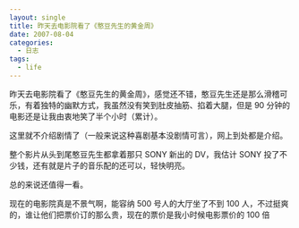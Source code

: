 ```yaml
---
layout: single
title: 昨天去电影院看了《憨豆先生的黄金周》
date: 2007-08-04
categories:
  - 日志
tags:
  - life
---
```


昨天去电影院看了《憨豆先生的黄金周》，感觉还不错，憨豆先生还是那么滑稽可乐，有着独特的幽默方式，我虽然没有笑到肚皮抽筋、掐着大腿，但是 90 分钟的电影还是让我由衷地笑了半个小时（累计）。

这里就不介绍剧情了（一般来说这种喜剧基本没剧情可言），网上到处都是介绍。

整个影片从头到尾憨豆先生都拿着那只 SONY 新出的 DV，我估计 SONY 投了不少钱，还有就是片子的音乐配的还可以，轻快明亮。

总的来说还值得一看。

现在的电影院真是不景气啊，能容纳 500 号人的大厅坐了不到 100 人，不过挺爽的，谁让他们把票价订的那么贵，现在的票价是我小时候电影票价的 100 倍
